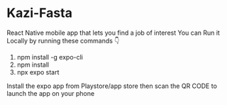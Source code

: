# Kazi-Fasta
React Native mobile app that lets you find a job of interest
You can Run it Locally by running these commands 👇
1. npm install -g expo-cli
2. npm install
3. npx expo start

Install the expo app from Playstore/app store then scan the QR CODE to launch the app on your phone
